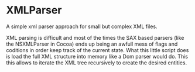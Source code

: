 # XMLParser
A simple xml parser approach for small but complex XML files.

XML parsing is difficult and most of the times the SAX based parsers (like the NSXMLParser in Cocoa) ends up being an awfull mess of flags and coditions in order keep track of the current state. What this little script does is load the full XML structure into memory like a Dom parser would do. This this allows to iterate the XML tree recursively to create the desired entities.
